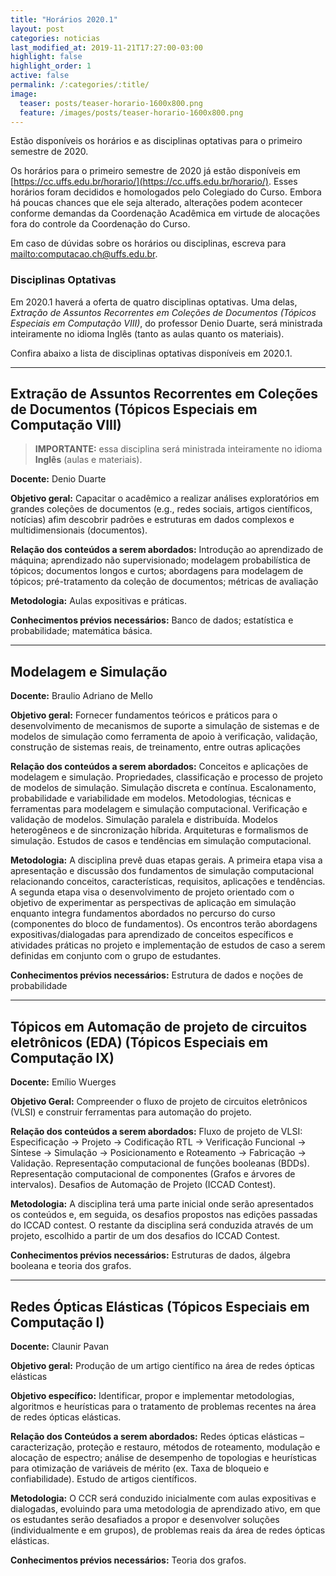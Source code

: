 ```yaml
---
title: "Horários 2020.1"
layout: post
categories: noticias
last_modified_at: 2019-11-21T17:27:00-03:00
highlight: false
highlight_order: 1
active: false
permalink: /:categories/:title/
image:
  teaser: posts/teaser-horario-1600x800.png
  feature: /images/posts/teaser-horario-1600x800.png
---
```


Estão disponíveis os horários e as disciplinas optativas para o primeiro semestre de 2020.

Os horários para o primeiro semestre de 2020 já estão disponíveis em [https://cc.uffs.edu.br/horario/](https://cc.uffs.edu.br/horario/). Esses horários foram decididos e homologados pelo Colegiado do Curso. Embora há poucas chances que ele seja alterado, alterações podem acontecer conforme demandas da Coordenação Acadêmica em virtude de alocações fora do controle da Coordenação do Curso.

Em caso de dúvidas sobre os horários ou disciplinas, escreva para [mailto:computacao.ch@uffs.edu.br](computacao.ch@uffs.edu.br).

### Disciplinas Optativas

Em 2020.1 haverá a oferta de quatro disciplinas optativas. Uma delas, _Extração de Assuntos Recorrentes em Coleções de Documentos (Tópicos Especiais em Computação VIII)_, do professor Denio Duarte, será ministrada inteiramente no idioma Inglês (tanto as aulas quanto os materiais).

Confira abaixo a lista de disciplinas optativas disponíveis em 2020.1.

---

## Extração de Assuntos Recorrentes em Coleções de Documentos (Tópicos Especiais em Computação VIII)

> **IMPORTANTE:** essa disciplina será ministrada inteiramente no idioma __Inglês__ (aulas e materiais).

**Docente:** Denio Duarte

**Objetivo geral:**
Capacitar o acadêmico a realizar análises exploratórios em grandes coleções de documentos (e.g., redes sociais, artigos científicos, notícias) afim descobrir padrões e estruturas em dados complexos e multidimensionais (documentos).

**Relação dos conteúdos a serem abordados:**
Introdução ao aprendizado de máquina; aprendizado não supervisionado; modelagem probabilística de tópicos; documentos longos e curtos; abordagens para modelagem de tópicos; pré-tratamento da coleção de documentos; métricas de avaliação

**Metodologia:**
Aulas expositivas e práticas.

**Conhecimentos prévios necessários:**
Banco de dados; estatística e probabilidade; matemática básica.

---

## Modelagem e Simulação

**Docente:**
Braulio Adriano de Mello

**Objetivo geral:**
Fornecer fundamentos teóricos e práticos para o desenvolvimento de mecanismos de
suporte a simulação de sistemas e de modelos de simulação como ferramenta de apoio à verificação, validação, construção de sistemas reais, de treinamento, entre outras aplicações

**Relação dos conteúdos a serem abordados:**
Conceitos e aplicações de modelagem e simulação. Propriedades, classificação e processo de projeto de modelos de simulação. Simulação discreta e contínua. Escalonamento, probabilidade e variabilidade em modelos. Metodologias, técnicas e ferramentas para modelagem e simulação computacional. Verificação e validação de modelos. Simulação paralela e distribuída. Modelos heterogêneos e de sincronização híbrida. Arquiteturas e formalismos de simulação. Estudos de casos e tendências em simulação computacional.

**Metodologia:**
A disciplina prevê duas etapas gerais. A primeira etapa visa a apresentação e discussão dos fundamentos de simulação computacional relacionando conceitos, características, requisitos, aplicações e tendências. A segunda etapa visa o desenvolvimento de projeto orientado com o objetivo de experimentar as perspectivas de aplicação em simulação enquanto integra fundamentos abordados no percurso do curso (componentes do bloco de fundamentos). Os encontros terão abordagens expositivas/dialogadas para aprendizado de conceitos específicos e atividades práticas no projeto e implementação de estudos de caso a serem definidas em conjunto com o grupo de estudantes.

**Conhecimentos prévios necessários:**
Estrutura de dados e noções de probabilidade

---

## Tópicos em Automação de projeto de circuitos eletrônicos (EDA) (Tópicos Especiais em Computação IX)

**Docente:**
Emílio Wuerges

**Objetivo Geral:**
Compreender o fluxo de projeto de circuitos eletrônicos (VLSI) e construir ferramentas para automação do projeto.

**Relação dos conteúdos a serem abordados:**
Fluxo de projeto de VLSI: Especificação -> Projeto  -> Codificação RTL -> Verificação Funcional -> Síntese -> Simulação -> Posicionamento e Roteamento -> Fabricação -> Validação. Representação computacional de funções booleanas (BDDs). Representação computacional de componentes (Grafos e árvores de intervalos). Desafios de Automação de Projeto (ICCAD Contest).

**Metodologia:**
A disciplina terá uma parte inicial onde serão apresentados os conteúdos e, em seguida, os desafios propostos nas edições passadas do ICCAD contest.
O restante da disciplina será conduzida através de um projeto, escolhido a partir de um dos desafios do ICCAD Contest.

**Conhecimentos prévios necessários:**
Estruturas de dados, álgebra booleana e teoria dos grafos.

---

## Redes Ópticas Elásticas (Tópicos Especiais em Computação I)

**Docente:** Claunir Pavan

**Objetivo geral:**
Produção de um artigo científico na área de redes ópticas elásticas

**Objetivo específico:**
Identificar, propor e implementar metodologias, algoritmos e heurísticas para o tratamento de problemas recentes na área de redes ópticas elásticas.

**Relação dos Conteúdos a serem abordados:**
Redes ópticas elásticas – caracterização, proteção e restauro, métodos de roteamento, modulação e alocação de espectro; análise de desempenho de topologias e heurísticas para otimização de variáveis de mérito (ex. Taxa de bloqueio e confiabilidade). Estudo de artigos científicos.

**Metodologia:**
O CCR será conduzido inicialmente com aulas expositivas e dialogadas, evoluindo para uma metodologia de aprendizado ativo, em que os estudantes serão desafiados a propor e desenvolver soluções (individualmente e em grupos), de problemas reais da área de redes ópticas elásticas.

**Conhecimentos prévios necessários:**
Teoria dos grafos.
